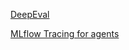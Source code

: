 [DeepEval](https://docs.confident-ai.com/docs/confident-ai-tracing-llama-index)

[MLflow Tracing for agents](https://docs.databricks.com/en/mlflow/mlflow-tracing.html)


